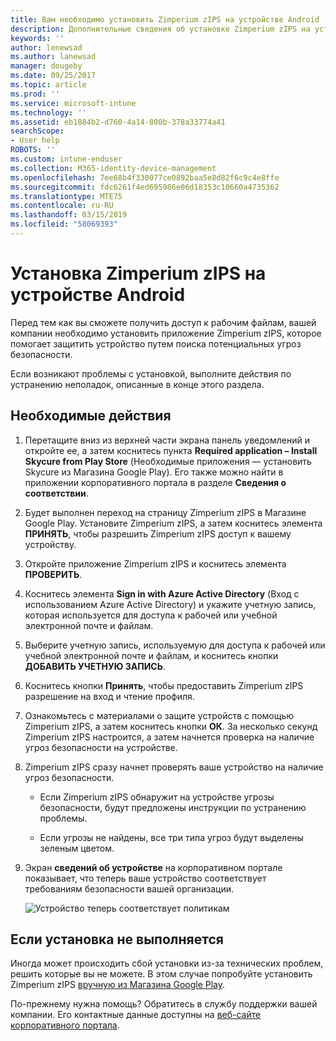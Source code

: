 ```yaml
---
title: Вам необходимо установить Zimperium zIPS на устройстве Android | Документы Майкрософт
description: Дополнительные сведения об установке Zimperium zIPS на устройстве Android.
keywords: ''
author: lenewsad
ms.author: lanewsad
manager: dougeby
ms.date: 09/25/2017
ms.topic: article
ms.prod: ''
ms.service: microsoft-intune
ms.technology: ''
ms.assetid: eb1884b2-d760-4a14-800b-378a33774a41
searchScope:
- User help
ROBOTS: ''
ms.custom: intune-enduser
ms.collection: M365-identity-device-management
ms.openlocfilehash: 7ee68b4f330077ce0892baa5e8d82f6c9c4e8ffe
ms.sourcegitcommit: fdc6261f4ed695986e06d18353c10660a4735362
ms.translationtype: MTE75
ms.contentlocale: ru-RU
ms.lasthandoff: 03/15/2019
ms.locfileid: "58069393"
---
```

# <a name="install-zimperium-zips-on-your-android-device"></a>Установка Zimperium zIPS на устройстве Android

Перед тем как вы сможете получить доступ к рабочим файлам, вашей компании необходимо установить приложение Zimperium zIPS, которое помогает защитить устройство путем поиска потенциальных угроз безопасности.

Если возникают проблемы с установкой, выполните действия по устранению неполадок, описанные в конце этого раздела.

## <a name="what-you-need-to-do"></a>Необходимые действия

1. Перетащите вниз из верхней части экрана панель уведомлений и откройте ее, а затем коснитесь пункта **Required application – Install Skycure from Play Store** (Необходимые приложения — установить Skycure из Магазина Google Play). Его также можно найти в приложении корпоративного портала в разделе __Сведения о соответствии__.

2. Будет выполнен переход на страницу Zimperium zIPS в Магазине Google Play. Установите Zimperium zIPS, а затем коснитесь элемента **ПРИНЯТЬ**, чтобы разрешить Zimperium zIPS доступ к вашему устройству.

3. Откройте приложение Zimperium zIPS и коснитесь элемента **ПРОВЕРИТЬ**.

4. Коснитесь элемента **Sign in with Azure Active Directory** (Вход с использованием Azure Active Directory) и укажите учетную запись, которая используется для доступа к рабочей или учебной электронной почте и файлам.

5. Выберите учетную запись, используемую для доступа к рабочей или учебной электронной почте и файлам, и коснитесь кнопки **ДОБАВИТЬ УЧЕТНУЮ ЗАПИСЬ**.

6. Коснитесь кнопки **Принять**, чтобы предоставить Zimperium zIPS разрешение на вход и чтение профиля.

7. Ознакомьтесь с материалами о защите устройств с помощью Zimperium zIPS, а затем коснитесь кнопки **ОК**. За несколько секунд Zimperium zIPS настроится, а затем начнется проверка на наличие угроз безопасности на устройстве.

8. Zimperium zIPS сразу начнет проверять ваше устройство на наличие угроз безопасности.

   * Если Zimperium zIPS обнаружит на устройстве угрозы безопасности, будут предложены инструкции по устранению проблемы.

   * Если угрозы не найдены, все три типа угроз будут выделены зеленым цветом.

11. Экран **сведений об устройстве** на корпоративном портале показывает, что теперь ваше устройство соответствует требованиям безопасности вашей организации.

    ![Устройство теперь соответствует политикам](./media/mtd-device-now-compliant-android.png)

## <a name="if-the-installation-doesnt-work"></a>Если установка не выполняется

Иногда может происходить сбой установки из-за технических проблем, решить которые вы не можете. В этом случае попробуйте установить Zimperium zIPS [вручную из Магазина Google Play](https://play.google.com/store/apps/details?id=com.zimperium.zips).

По-прежнему нужна помощь? Обратитесь в службу поддержки вашей компании. Его контактные данные доступны на [веб-сайте корпоративного портала](https://go.microsoft.com/fwlink/?linkid=2010980).
